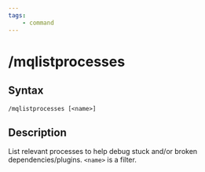 ```yaml
---
tags:
    - command
---
```

# /mqlistprocesses

## Syntax

```eqcommand
/mqlistprocesses [<name>]
```

## Description
List relevant processes to help debug stuck and/or broken dependencies/plugins. `<name>` is a filter. 
